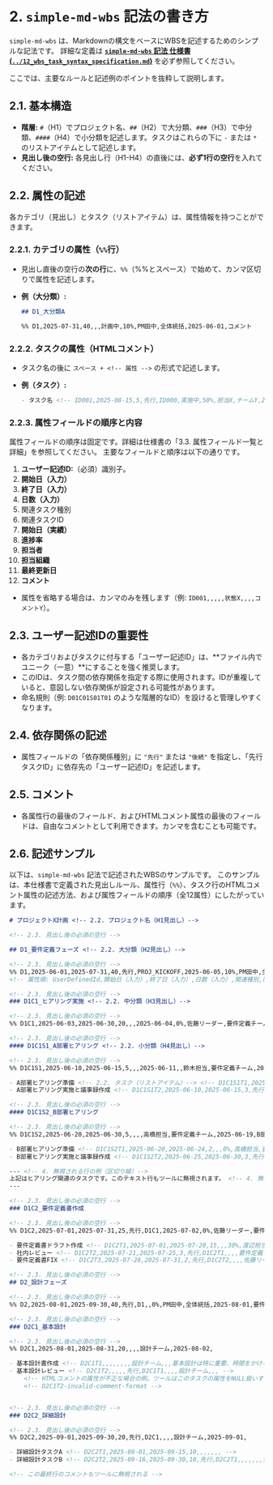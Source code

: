 # 2. `simple-md-wbs` 記法の書き方

`simple-md-wbs` は、Markdownの構文をベースにWBSを記述するためのシンプルな記法です。
詳細な定義は [**`simple-md-wbs` 記法 仕様書 (`../12_wbs_task_syntax_specification.md`)**](`../12_wbs_task_syntax_specification.md`) を必ず参照してください。

ここでは、主要なルールと記述例のポイントを抜粋して説明します。

## 2.1. 基本構造

* **階層:** `#`（H1）でプロジェクト名、`##`（H2）で大分類、`###`（H3）で中分類、`####`（H4）で小分類を記述します。タスクはこれらの下に `-` または `*` のリストアイテムとして記述します。
* **見出し後の空行:** 各見出し行（H1-H4）の直後には、**必ず1行の空行**を入れてください。

## 2.2. 属性の記述

各カテゴリ（見出し）とタスク（リストアイテム）は、属性情報を持つことができます。

### 2.2.1. カテゴリの属性（`%%`行）

* 見出し直後の空行の**次の行**に、`%%`（%%とスペース）で始めて、カンマ区切りで属性を記述します。
* **例（大分類）:**

    ```markdown
    ## D1_大分類A

    %% D1,2025-07-31,40,,,計画中,10%,PM田中,全体統括,2025-06-01,コメント
    ```

### 2.2.2. タスクの属性（HTMLコメント）

* タスク名の後に `スペース + <!-- 属性 -->` の形式で記述します。
* **例（タスク）:**

    ```markdown
    - タスク名 <!-- ID001,2025-08-15,5,先行,ID000,実施中,50%,担当X,チームY,2025-08-01,詳細コメント -->
    ```

### 2.2.3. 属性フィールドの順序と内容

属性フィールドの順序は固定です。詳細は仕様書の「3.3. 属性フィールド一覧と詳細」を参照してください。
主要なフィールドと順序は以下の通りです。

1. **ユーザー記述ID:**（必須）識別子。
2. **開始日（入力）**
3. **終了日（入力）**
4. **日数（入力）**
5. 関連タスク種別
6. 関連タスクID
7. **開始日（実績）**
8. **進捗率**
9. **担当者**
10. **担当組織**
11. **最終更新日**
12. **コメント**

* 属性を省略する場合は、カンマのみを残します（例: `ID001,,,,,状態X,,,,コメントY`）。

## 2.3. ユーザー記述IDの重要性

* 各カテゴリおよびタスクに付与する「ユーザー記述ID」は、**ファイル内でユニーク（一意）**にすることを強く推奨します。
* このIDは、タスク間の依存関係を指定する際に使用されます。IDが重複していると、意図しない依存関係が設定される可能性があります。
* 命名規則（例: `D01C01S01T01` のような階層的なID）を設けると管理しやすくなります。

## 2.4. 依存関係の記述

* 属性フィールドの「依存関係種別」に `"先行"` または `"後続"` を指定し、「先行タスクID」に依存先の「ユーザー記述ID」を記述します。

## 2.5. コメント

* 各属性行の最後のフィールド、およびHTMLコメント属性の最後のフィールドは、自由なコメントとして利用できます。カンマを含むことも可能です。

## 2.6. 記述サンプル

以下は、`simple-md-wbs` 記法で記述されたWBSのサンプルです。
このサンプルは、本仕様書で定義された見出しルール、属性行（`%%`）、タスク行のHTMLコメント属性の記述方法、および属性フィールドの順序（全12属性）にしたがっています。

```markdown
# プロジェクトX計画 <!-- 2.2. プロジェクト名（H1見出し）-->

<!-- 2.3. 見出し後の必須の空行 -->

## D1_要件定義フェーズ <!-- 2.2. 大分類（H2見出し）-->

<!-- 2.3. 見出し後の必須の空行 -->
%% D1,2025-06-01,2025-07-31,40,先行,PROJ_KICKOFF,2025-06-05,10%,PM田中,全体統括,2025-06-10,最重要フェーズ、リソース確保を優先 <!-- 3.1. カテゴリ属性行 -->
<!-- 属性順: UserDefinedId,開始日（入力）,終了日（入力）,日数（入力）,関連種別,関連ID,開始日（実績）,進捗率,担当者,担当組織,最終更新日,コメント -->

<!-- 2.3. 見出し後の必須の空行 -->
### D1C1_ヒアリング実施 <!-- 2.2. 中分類（H3見出し）-->

<!-- 2.3. 見出し後の必須の空行 -->
%% D1C1,2025-06-03,2025-06-30,20,,,2025-06-04,0%,佐藤リーダー,要件定義チーム,2025-06-05,顧客との日程調整が鍵

<!-- 2.3. 見出し後の必須の空行 -->
#### D1C1S1_A部署ヒアリング <!-- 2.2. 小分類（H4見出し）-->

<!-- 2.3. 見出し後の必須の空行 -->
%% D1C1S1,2025-06-10,2025-06-15,5,,,2025-06-11,,鈴木担当,要件定義チーム,2025-06-10,A部署の業務フローを詳細に把握する

- A部署ヒアリング準備 <!-- 2.2. タスク（リストアイテム）--> <!-- D1C1S1T1,2025-06-03,2025-06-07,2,,,2025-06-04,0%,鈴木担当,要件定義チーム,2025-06-03,質問票作成、アポ取り --> <!-- 3.2. タスク属性（HTMLコメント内）-->
- A部署ヒアリング実施と議事録作成 <!-- D1C1S1T2,2025-06-10,2025-06-15,3,先行,D1C1S1T1,2025-06-11,50%,鈴木担当,要件定義チーム,2025-06-12,議事録は翌日までに共有 -->

<!-- 2.3. 見出し後の必須の空行 -->
#### D1C1S2_B部署ヒアリング

<!-- 2.3. 見出し後の必須の空行 -->
%% D1C1S2,2025-06-20,2025-06-30,5,,,,高橋担当,要件定義チーム,2025-06-19,B部署は特にシステム連携が多い

- B部署ヒアリング準備 <!-- D1C1S2T1,2025-06-20,2025-06-24,2,,,0%,高橋担当,要件定義チーム,2025-06-20,A部署のヒアリング結果も参考に -->
- B部署ヒアリング実施と議事録作成 <!-- D1C1S2T2,2025-06-25,2025-06-30,3,先行,D1C1S2T1,,,高橋担当,要件定義チーム,2025-06-26, -->

--- <!-- 4. 無視される行の例（区切り線）-->
上記はヒアリング関連のタスクです。このテキスト行もツールに無視されます。 <!-- 4. 無視される行の例（自由記述）-->
---

<!-- 2.3. 見出し後の必須の空行 -->
### D1C2_要件定義書作成

<!-- 2.3. 見出し後の必須の空行 -->
%% D1C2,2025-07-01,2025-07-31,25,先行,D1C1,2025-07-02,0%,佐藤リーダー,要件定義チーム,2025-07-01,ヒアリング結果を元に作成開始

- 要件定義書ドラフト作成 <!-- D1C2T1,2025-07-01,2025-07-20,15,,,30%,渡辺担当,要件定義チーム,2025-07-05,複数名で分担執筆 -->
- 社内レビュー <!-- D1C2T2,2025-07-21,2025-07-25,3,先行,D1C2T1,,,,要件定義チーム,2025-07-22,関係各部署へレビュー依頼 -->
- 要件定義書FIX <!-- D1C2T3,2025-07-28,2025-07-31,2,先行,D1C2T2,,,,佐藤リーダー,要件定義チーム,2025-07-29,最終承認を得る -->

<!-- 2.3. 見出し後の必須の空行 -->
## D2_設計フェーズ

<!-- 2.3. 見出し後の必須の空行 -->
%% D2,2025-08-01,2025-09-30,40,先行,D1,,0%,PM田中,全体統括,2025-08-01,要件定義FIX後に開始

<!-- 2.3. 見出し後の必須の空行 -->
### D2C1_基本設計

<!-- 2.3. 見出し後の必須の空行 -->
%% D2C1,2025-08-01,2025-08-31,20,,,,設計チーム,2025-08-02,

- 基本設計書作成 <!-- D2C1T1,,,,,,,,設計チーム,,,基本設計は特に重要、時間をかける --> <!-- 属性を大幅に省略した例 -->
- 基本設計レビュー <!-- D2C1T2,,,,,先行,D2C1T1,,,,設計チーム,,, -->
    <!-- HTMLコメントの属性が不正な場合の例。ツールはこのタスクの属性をNULL扱いする想定 -->
    <!-- D2C1T2-invalid-comment-format -->


<!-- 2.3. 見出し後の必須の空行 -->
### D2C2_詳細設計

<!-- 2.3. 見出し後の必須の空行 -->
%% D2C2,2025-09-01,2025-09-30,20,先行,D2C1,,,,設計チーム,2025-09-01,

- 詳細設計タスクA <!-- D2C2T1,2025-09-01,2025-09-15,10,,,,,,, -->
- 詳細設計タスクB <!-- D2C2T2,2025-09-16,2025-09-30,10,先行,D2C2T1,,,,,,,先行タスクIDが存在しない場合の例（仮にD2C2T1が存在しない場合）-->

<!-- この最終行のコメントもツールに無視される -->
````
